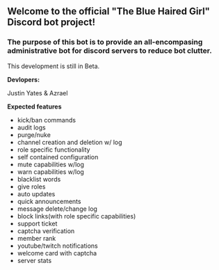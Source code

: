 ## Welcome to the official "The Blue Haired Girl" Discord bot project!

### The purpose of this bot is to provide an all-encompasing administrative bot for discord servers to reduce bot clutter.

This development is still in Beta.

**Devlopers:**

Justin Yates & Azrael

**Expected features**

- kick/ban commands
- audit logs
- purge/nuke
- channel creation and deletion w/ log
- role specific functionality
- self contained configuration
- mute capabilities w/log
- warn capabilities w/log
- blacklist words
- give roles 
- auto updates
- quick announcements
- message delete/change log
- block links(with role specific capabilities)
- support ticket
- captcha verification
- member rank
- youtube/twitch notifications
- welcome card with captcha
- server stats
